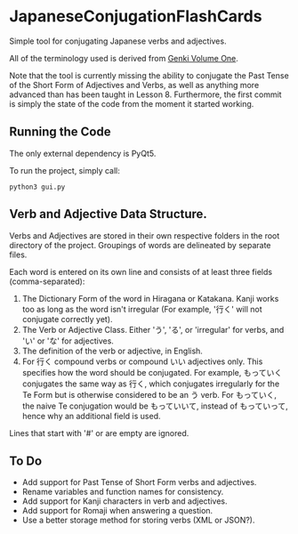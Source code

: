# JapaneseConjugationFlashCards
Simple tool for conjugating Japanese verbs and adjectives.

All of the terminology used is derived from [Genki Volume One](http://genki.japantimes.co.jp/index_en).

Note that the tool is currently missing the ability to conjugate the Past Tense of the Short Form of Adjectives and Verbs, as well as anything more advanced than has been taught in Lesson 8. Furthermore, the first commit is simply the state of the code from the moment it started working.

## Running the Code
The only external dependency is PyQt5.

To run the project, simply call:
```
python3 gui.py
```

## Verb and Adjective Data Structure.
Verbs and Adjectives are stored in their own respective folders in the root directory of the project. Groupings of words are delineated by separate files.

Each word is entered on its own line and consists of at least three fields (comma-separated):

1. The Dictionary Form of the word in Hiragana or Katakana. Kanji works too as long as the word isn't irregular (For example, '行く' will not conjugate correctly yet).
2. The Verb or Adjective Class. Either 'う', 'る', or 'irregular' for verbs, and 'い' or 'な' for adjectives.
3. The definition of the verb or adjective, in English.
4. For 行く compound verbs or compound いい adjectives only. This specifies how the word should be conjugated. For example, もっていく conjugates the same way as 行く, which conjugates irregularly for the Te Form but is otherwise considered to be an う verb. For もっていく, the naive Te conjugation would be もっていいて, instead of もっていって, hence why an additional field is used.

Lines that start with '#' or are empty are ignored.

## To Do
- Add support for Past Tense of Short Form verbs and adjectives.
- Rename variables and function names for consistency.
- Add support for Kanji characters in verb and adjectives.
- Add support for Romaji when answering a question.
- Use a better storage method for storing verbs (XML or JSON?).
